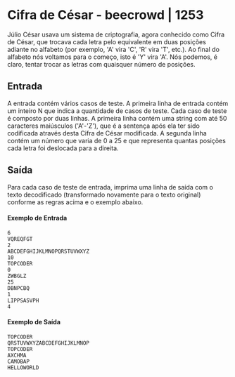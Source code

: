 # Cifra de César - beecrowd | 1253

Júlio César usava um sistema de criptografia, agora conhecido como Cifra de César, que trocava cada letra pelo equivalente em duas posições adiante no alfabeto (por exemplo, 'A' vira 'C', 'R' vira 'T', etc.). Ao final do alfabeto nós voltamos para o começo, isto é 'Y' vira 'A'. Nós podemos, é claro, tentar trocar as letras com quaisquer número de posições.

## Entrada

A entrada contém vários casos de teste. A primeira linha de entrada contém um inteiro N que indica a quantidade de casos de teste. Cada caso de teste é composto por duas linhas. A primeira linha contém uma string com até 50 caracteres maiúsculos ('A'-'Z'), que é a sentença após ela ter sido codificada através desta Cifra de César modificada. A segunda linha contém um número que varia de 0 a 25 e que representa quantas posições cada letra foi deslocada para a direita.

## Saída

Para cada caso de teste de entrada, imprima uma linha de saída com o texto decodificado (transformado novamente para o texto original) conforme as regras acima e o exemplo abaixo.

#### Exemplo de Entrada
```
6
VQREQFGT
2
ABCDEFGHIJKLMNOPQRSTUVWXYZ
10
TOPCODER
0
ZWBGLZ
25
DBNPCBQ
1
LIPPSASVPH
4
```

#### Exemplo de Saída
```
TOPCODER
QRSTUVWXYZABCDEFGHIJKLMNOP
TOPCODER
AXCHMA
CAMOBAP
HELLOWORLD
```